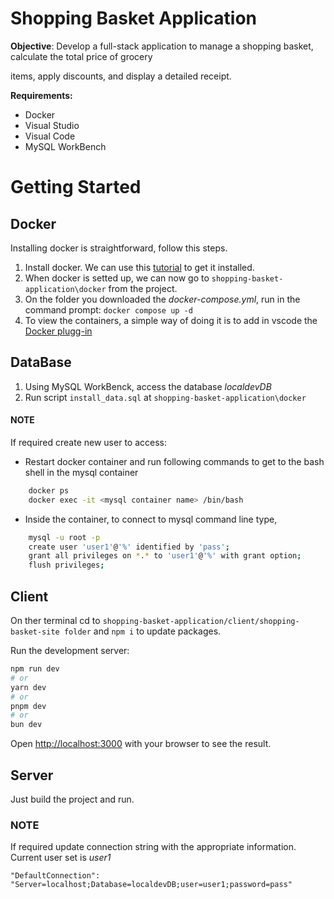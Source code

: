 # Shopping Basket Application

**Objective**: Develop a full-stack application to manage a shopping
basket, calculate the total price of grocery

items, apply discounts, and display a detailed receipt.

**Requirements:**

* Docker
* Visual Studio
* Visual Code
* MySQL WorkBench

# Getting Started

## Docker

Installing docker is straightforward, follow this steps.

1. Install docker. We can use this [tutorial](https://dev.azure.com/livetiles-products/Product/_wiki/wikis/IXP%20Developer%20Info/577/running-docker-ce-in-wsl2) to get it installed.
2. When docker is setted up, we can now go to `shopping-basket-application\docker` from the project.
3. On the folder you downloaded the _docker-compose.yml_, run in the command prompt: `docker compose up -d`
4. To view the containers, a simple way of doing it is to add in vscode the [Docker plugg-in](https://docs.docker.com/get-docker/)

## DataBase

1. Using MySQL WorkBenck, access the database _localdevDB_
2. Run script `install_data.sql` at `shopping-basket-application\docker`

#### NOTE
 
 If required create new user to access:

 * Restart docker container and run following commands to get to the bash shell in the mysql container

```bash
    docker ps
    docker exec -it <mysql container name> /bin/bash 
```

* Inside the container, to connect to mysql command line type,
    
```bash
    mysql -u root -p
    create user 'user1'@'%' identified by 'pass';
    grant all privileges on *.* to 'user1'@'%' with grant option;
    flush privileges;
```


## Client

On ther terminal cd to `shopping-basket-application/client/shopping-basket-site folder` and `npm i` to update packages.

Run the development server:

```bash
npm run dev
# or
yarn dev
# or
pnpm dev
# or
bun dev
```

Open [http://localhost:3000](http://localhost:3000) with your browser to see the result.

## Server

Just build the project and run.

### NOTE

If required update connection string with the appropriate information. Current user set is _user1_

`"DefaultConnection": "Server=localhost;Database=localdevDB;user=user1;password=pass"`
